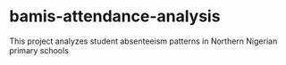 # bamis-attendance-analysis
This project analyzes student absenteeism patterns in Northern Nigerian primary schools
